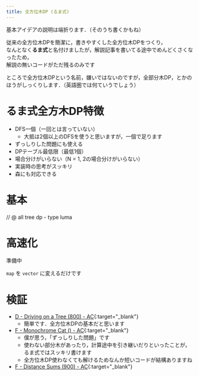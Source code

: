 ```yaml
---
title: 全方位木DP (るま式)
---
```


基本アイデアの説明は端折ります．（そのうち書くかもね）

従来の全方位木DPを簡潔に，書きやすくした全方位木DPをつくり，  
なんとなく**るま式**と名付けましたが，解説記事を書いてる途中でめんどくさくなったため，  
解説の無いコードがただ残るのみです

ところで全方位木DPという名前，嫌いではないのですが，全部分木DP，とかのほうがしっくりします．（英語圏では何ていうでしょう）

# るま式全方木DP特徴

* DFS一個（一回とは言っていない）
  * 大抵は2個以上のDFSを使うと思いますが，一個で足ります
* ずっしりした問題にも使える
* DPテーブル最低限（最低1個）
* 場合分けがいらない（N = 1, 2の場合分けがいらない）
* 実装時の思考がスッキリ
* 森にも対応できる

# 基本

// @ all tree dp - type luma

# 高速化

準備中

`map` を `vector` に変えるだけです

# 検証

* [D - Driving on a Tree (800) - AC](https://beta.atcoder.jp/contests/s8pc-4/submissions/3232753){:target="_blank"}<!--_-->
  * 簡単です．全方位木DPの基本だと思います
* [F - Monochrome Cat () - AC](https://beta.atcoder.jp/contests/arc097/submissions/3233286){:target="_blank"}<!--_-->
  * 僕が思う，「ずっしりした問題」です
  * 使わない部分木があったり，計算途中を引き継いだりといったことが，  
るま式ではスッキリ書けます
  * 全方位木DP使わなくても解けるためなんか短いコードが結構ありますね
* [F - Distance Sums (900) - AC](https://beta.atcoder.jp/contests/arc103/submissions/3305207){:target="_blank"}<!--_-->

